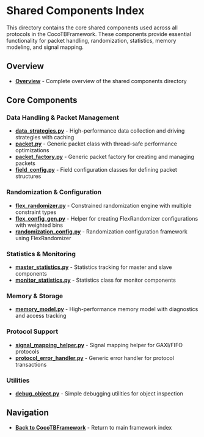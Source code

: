 # Shared Components Index

This directory contains the core shared components used across all protocols in the CocoTBFramework. These components provide essential functionality for packet handling, randomization, statistics, memory modeling, and signal mapping.

## Overview
- [**Overview**](overview.md) - Complete overview of the shared components directory

## Core Components

### Data Handling & Packet Management
- [**data_strategies.py**](data_strategies.md) - High-performance data collection and driving strategies with caching
- [**packet.py**](packet.md) - Generic packet class with thread-safe performance optimizations  
- [**packet_factory.py**](packet_factory.md) - Generic packet factory for creating and managing packets
- [**field_config.py**](field_config.md) - Field configuration classes for defining packet structures

### Randomization & Configuration
- [**flex_randomizer.py**](flex_randomizer.md) - Constrained randomization engine with multiple constraint types
- [**flex_config_gen.py**](flex_config_gen.md) - Helper for creating FlexRandomizer configurations with weighted bins
- [**randomization_config.py**](randomization_config.md) - Randomization configuration framework using FlexRandomizer

### Statistics & Monitoring  
- [**master_statistics.py**](master_statistics.md) - Statistics tracking for master and slave components
- [**monitor_statistics.py**](monitor_statistics.md) - Statistics class for monitor components

### Memory & Storage
- [**memory_model.py**](memory_model.md) - High-performance memory model with diagnostics and access tracking

### Protocol Support
- [**signal_mapping_helper.py**](signal_mapping_helper.md) - Signal mapping helper for GAXI/FIFO protocols  
- [**protocol_error_handler.py**](protocol_error_handler.md) - Generic error handler for protocol transactions

### Utilities
- [**debug_object.py**](debug_object.md) - Simple debugging utilities for object inspection

## Navigation
- [**Back to CocoTBFramework**](../index.md) - Return to main framework index
